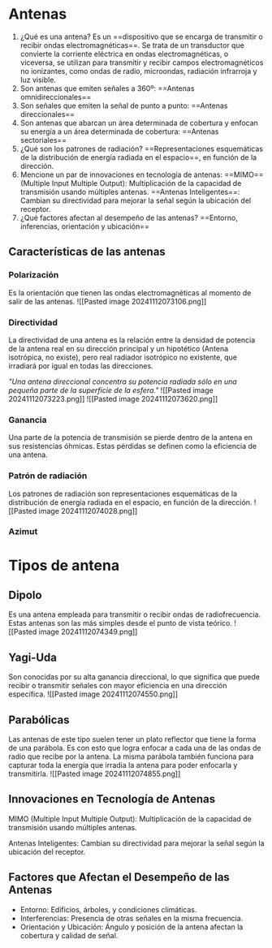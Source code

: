 # Antenas

1. ¿Qué es una antena? Es un ==dispositivo que se encarga de transmitir o recibir ondas electromagnéticas==. Se trata de un transductor que convierte la corriente eléctrica en ondas electromagnéticas, o viceversa, se utilizan para transmitir y recibir campos electromagnéticos no ionizantes, como ondas de radio, microondas, radiación infrarroja y luz visible.
2. Son antenas que emiten señales a 360º: ==Antenas omnidireccionales==
3. Son señales que emiten la señal de punto a punto: ==Antenas direccionales==
4. Son antenas que abarcan un área determinada de cobertura y enfocan su energía a un área determinada de cobertura: ==Antenas sectoriales==
5. ¿Qué son los patrones de radiación? ==Representaciones esquemáticas de la distribución de energía radiada en el espacio==, en función de la dirección.
6. Mencione un par de innovaciones en tecnología de antenas: ==MIMO== (Multiple Input Multiple Output): Multiplicación de la capacidad de transmisión usando múltiples antenas. ==Antenas Inteligentes==: Cambian su directividad para mejorar la señal según la ubicación del receptor.
7. ¿Qué factores afectan al desempeño de las antenas? ==Entorno, inferencias, orientación y ubicación==

## Características de las antenas

### Polarización

Es la orientación que tienen las ondas electromagnéticas al momento de salir
de las antenas.
![[Pasted image 20241112073106.png]]

### Directividad

La directividad de una antena es la relación entre la densidad de potencia de la antena real en su dirección principal y un hipotético (Antena isotrópica, no existe), pero real radiador isotrópico no existente, que irradiará por igual en todas las direcciones.

*"Una antena direccional concentra su potencia radiada sólo en una pequeña parte de la superficie de la esfera."*
![[Pasted image 20241112073223.png]]
![[Pasted image 20241112073620.png]]

### Ganancia

Una parte de la potencia de transmisión se pierde dentro de la antena en sus resistencias óhmicas. Estas pérdidas se definen como la eficiencia de una antena.
### Patrón de radiación

Los patrones de radiación son representaciones esquemáticas de la distribución de energía radiada en el espacio, en función de la dirección.
![[Pasted image 20241112074028.png]]
### Azimut

# Tipos de antena

## Dipolo

Es una antena empleada para transmitir o recibir ondas de radiofrecuencia. Estas antenas son las más simples desde el punto de vista teórico.
![[Pasted image 20241112074349.png]]
## Yagi-Uda

Son conocidas por su alta ganancia direccional, lo que significa que puede recibir o transmitir señales con mayor eficiencia en una dirección específica.
![[Pasted image 20241112074550.png]]

## Parabólicas

Las antenas de este tipo suelen tener un plato reflector que tiene la forma de una parábola. Es con esto que logra enfocar a cada una de las ondas de radio que recibe por la antena. La misma parábola también funciona para capturar toda la energía que irradia la antena para poder enfocarla y transmitirla.
![[Pasted image 20241112074855.png]]
## Innovaciones en Tecnología de Antenas

MIMO (Multiple Input Multiple Output): Multiplicación de la capacidad de transmisión usando múltiples antenas. 

Antenas Inteligentes: Cambian su directividad para mejorar la señal según la ubicación del receptor.

## Factores que Afectan el Desempeño de las Antenas

- Entorno: Edificios, árboles, y condiciones climáticas.
- Interferencias: Presencia de otras señales en la misma frecuencia.
- Orientación y Ubicación: Ángulo y posición de la antena afectan la cobertura y calidad de señal.